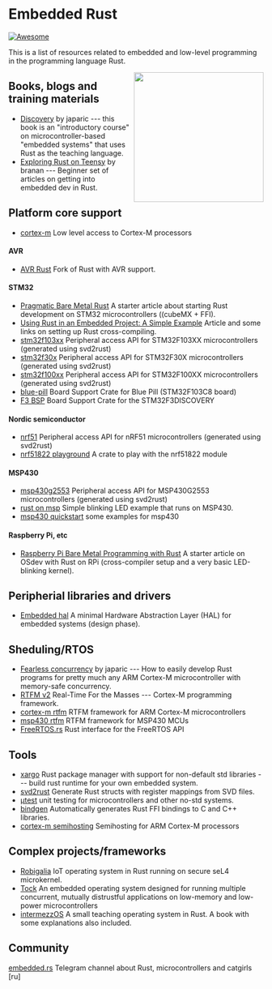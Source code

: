 # Embedded Rust

[![Awesome](https://awesome.re/badge.svg)](https://awesome.re)

This is a list of resources related to embedded and low-level programming in the programming language Rust.

[<img src="https://rawgit.com/berkus/awesome-embedded-rust/master/rust-embedded-logo-256x256.png" align="right" width="256">](http://www.rust-embedded.org)

## Books, blogs and training materials

-   [Discovery](https://japaric.github.io/discovery/) by japaric --- this book is an "introductory course" on microcontroller-based "embedded systems" that uses Rust as the teaching language.
-   [Exploring Rust on Teensy](https://branan.github.io/teensy/) by branan --- Beginner set of articles on getting into embedded dev in Rust.

## Platform core support
-    [cortex-m](https://github.com/japaric/cortex-m) Low level access to Cortex-M processors

#### AVR
-   [AVR Rust](https://github.com/avr-rust/rust) Fork of Rust with AVR support.

#### STM32
-   [Pragmatic Bare Metal Rust](http://www.hashmismatch.net/pragmatic-bare-metal-rust/) A starter article about starting Rust development on STM32 microcontrollers ((cubeMX + FFI).
-   [Using Rust in an Embedded Project: A Simple Example](https://spin.atomicobject.com/2016/07/08/rust-embedded-project-example/#.V3-os-6qlZw.hackernews) Article and some links on setting up Rust cross-compiling.
-   [stm32f103xx](https://github.com/japaric/stm32f103xx) Peripheral access API for STM32F103XX microcontrollers (generated using svd2rust)
-   [stm32f30x](https://github.com/japaric/stm32f30x) Peripheral access API for STM32F30X microcontrollers (generated using svd2rust)
-   [stm32f100xx](https://github.com/japaric/stm32f100xx) Peripheral access API for STM32F100XX microcontrollers (generated using svd2rust)
-   [blue-pill](https://github.com/japaric/blue-pill) Board Support Crate for Blue Pill (STM32F103C8 board)
-   [F3 BSP](https://github.com/japaric/f3) Board Support Crate for the STM32F3DISCOVERY

#### Nordic semiconductor
-   [nrf51](https://github.com/japaric/nrf51) Peripheral access API for nRF51 microcontrollers (generated using svd2rust)
-   [nrf51822 playground](https://github.com/japaric/nrf51822) A crate to play with the nrf51822 module

#### MSP430
-   [msp430g2553](https://github.com/japaric/msp430g2553) Peripheral access API for MSP430G2553 microcontrollers (generated using svd2rust)
-   [rust on msp](https://github.com/japaric/rust_on_msp) Simple blinking LED example that runs on MSP430.
-   [msp430 quickstart](https://github.com/japaric/msp430-quickstart) some examples for msp430

#### Raspberry Pi, etc
-   [Raspberry Pi Bare Metal Programming with Rust](https://medium.com/@thiagopnts/raspberry-pi-bare-metal-programming-with-rust-a6f145e84024) A starter article on OSdev with Rust on RPi (cross-compiler setup and a very basic LED-blinking kernel).

## Peripherial libraries and drivers
-   [Embedded hal](https://japaric.github.io/embedded-hal/embedded_hal/index.html) A minimal Hardware Abstraction Layer (HAL) for embedded systems (design phase).

## Sheduling/RTOS 
-   [Fearless concurrency](http://blog.japaric.io/fearless-concurrency/) by japaric --- How to easily develop Rust programs for pretty much any ARM Cortex-M microcontroller with memory-safe concurrency.
-   [RTFM v2](http://blog.japaric.io/rtfm-v2/) Real-Time For the Masses --- Cortex-M programming framework.
-   [cortex-m rtfm](https://github.com/japaric/cortex-m-rtfm) RTFM framework for ARM Cortex-M microcontrollers
-   [msp430 rtfm](https://github.com/japaric/msp430-rtfm) RTFM framework for MSP430 MCUs
-   [FreeRTOS.rs](https://github.com/hashmismatch/freertos.rs) Rust interface for the FreeRTOS API

## Tools
-   [xargo](https://github.com/japaric/xargo) Rust package manager with support for non-default std libraries --- build rust runtime for your own embedded system.
-   [svd2rust](https://github.com/japaric/svd2rust) Generate Rust structs with register mappings from SVD files.
-   [μtest](https://github.com/japaric/utest) unit testing for microcontrollers and other no-std systems.
-   [bindgen](https://crates.io/crates/bindgen) Automatically generates Rust FFI bindings to C and C++ libraries.
-   [cortex-m semihosting](https://github.com/japaric/cortex-m-semihosting) Semihosting for ARM Cortex-M processors

## Complex projects/frameworks
-   [Robigalia](https://robigalia.org) IoT operating system in Rust running on secure seL4 microkernel.
-   [Tock](https://www.tockos.org) An embedded operating system designed for running multiple concurrent, mutually distrustful applications on low-memory and low-power microcontrollers
-   [intermezzOS](http://intermezzos.github.io) A small teaching operating system in Rust. A book with some explanations also included.

## Community
[embedded.rs](https://t.me/embedded_rs) Telegram channel about Rust, microcontrollers and catgirls [ru]
